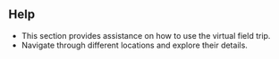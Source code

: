 

## Help
- This section provides assistance on how to use the virtual field trip.
- Navigate through different locations and explore their details.